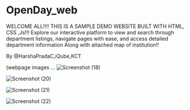 # OpenDay_web
WELCOME ALL!!!! 
THIS IS A SAMPLE DEMO WEBSITE BUILT WITH HTML, CSS ,Js!!! 
Explore our interactive platform to view and search through department listings, navigate pages with ease, and access detailed department information Along with attached map of institution!!

By @HarshaPradaC,iQube,KCT

 (webpage images ...
 ![Screenshot (18)](https://github.com/user-attachments/assets/7fc012ec-d3ca-4c63-963f-8a9fdcc0d74b)

 
![Screenshot (20)](https://github.com/user-attachments/assets/43abb700-4dc1-47dd-960c-caffcd6b5e5d)


![Screenshot (21)](https://github.com/user-attachments/assets/fcae7bc4-e553-4fd3-a795-15a8d4fcf272)


![Screenshot (22)](https://github.com/user-attachments/assets/d20c828d-a899-44a7-b253-71df990dec92)

